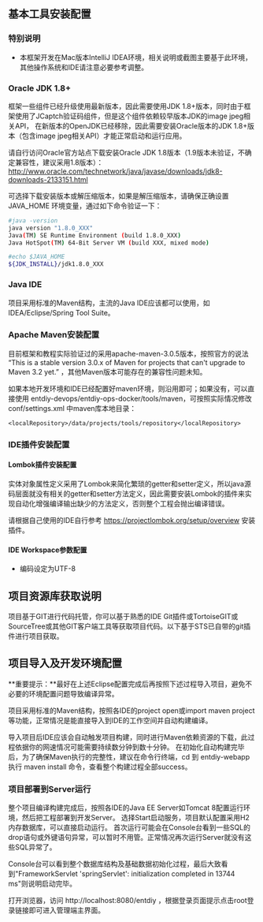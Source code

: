 ## 基本工具安装配置

### 特别说明

* 本框架开发在Mac版本IntelliJ IDEA环境，相关说明或截图主要基于此环境，其他操作系统和IDE请注意必要参考调整。

### Oracle JDK 1.8+

框架一些组件已经升级使用最新版本，因此需要使用JDK 1.8+版本，同时由于框架使用了JCaptch验证码组件，但是这个组件依赖较早版本JDK的image jpeg相关API，
在新版本的OpenJDK已经移除，因此需要安装Oracle版本的JDK 1.8+版本（包含image jpeg相关API）才能正常启动和运行应用。

请自行访问Oracle官方站点下载安装Oracle JDK 1.8版本（1.9版本未验证，不确定兼容性，建议采用1.8版本）：
http://www.oracle.com/technetwork/java/javase/downloads/jdk8-downloads-2133151.html

可选择下载安装版本或解压缩版本，如果是解压缩版本，请确保正确设置 JAVA_HOME 环境变量，通过如下命令验证一下：

``` bash
#java -version
java version "1.8.0_XXX"
Java(TM) SE Runtime Environment (build 1.8.0_XXX)
Java HotSpot(TM) 64-Bit Server VM (build XXX, mixed mode)
```

``` bash
#echo $JAVA_HOME
${JDK_INSTALL}/jdk1.8.0_XXX
```

### Java IDE

项目采用标准的Maven结构，主流的Java IDE应该都可以使用，如IDEA/Eclipse/Spring Tool Suite。

### Apache Maven安装配置

目前框架和教程实际验证过的采用apache-maven-3.0.5版本，按照官方的说法 “This is a stable version 3.0.x of Maven for projects that can't upgrade to Maven 3.2 yet.” ，其他Maven版本可能存在的兼容性问题未知。

如果本地开发环境和IDE已经配置好maven环境，则沿用即可；如果没有，可以直接使用 entdiy-devops/entdiy-ops-docker/tools/maven，可按照实际情况修改 conf/settings.xml 中maven库本地目录：

```
<localRepository>/data/projects/tools/repository</localRepository>
```

### IDE插件安装配置
 
#### Lombok插件安装配置

实体对象属性定义采用了Lombok来简化繁琐的getter和setter定义，所以java源码层面就没有相关的getter和setter方法定义，因此需要安装Lombok的插件来实现自动化增强编译输出缺少的方法定义，否则整个工程会抛出编译错误。

请根据自己使用的IDE自行参考 https://projectlombok.org/setup/overview 安装插件。

#### IDE Workspace参数配置

* 编码设定为UTF-8

## 项目资源库获取说明

项目基于GIT进行代码托管，你可以基于熟悉的IDE Git插件或TortoiseGIT或SourceTree或其他GIT客户端工具等获取项目代码。以下基于STS已自带的git插件进行项目获取。

## 项目导入及开发环境配置

**重要提示：**最好在上述Eclipse配置完成后再按照下述过程导入项目，避免不必要的环境配置问题导致编译异常。

项目采用标准的Maven结构，按照各IDE的project open或import maven project等功能，正常情况是能直接导入到IDE的工作空间并自动构建编译。

导入项目后IDE应该会自动触发项目构建，同时进行Maven依赖资源的下载，此过程依据你的网速情况可能需要持续数分钟到数十分钟。
在初始化自动构建完毕后，为了确保Maven执行的完整性，建议在命令行终端，cd 到 entdiy-webapp 执行 maven install 命令，查看整个构建过程全部success。

### 项目部署到Server运行

整个项目编译构建完成后，按照各IDE的Java EE Server如Tomcat 8配置运行环境，然后把工程部署到开发Server。
选择Start启动服务，项目默认配置采用H2内存数据库，可以直接启动运行。
首次运行可能会在Console台看到一些SQL的drop语句或外键语句异常，可以暂时不用管。正常情况再次运行Server就没有这些SQL异常了。

Console台可以看到整个数据库结构及基础数据初始化过程，最后大致看到"FrameworkServlet 'springServlet': initialization completed in 13744 ms"则说明启动完毕。

打开浏览器，访问 http://localhost:8080/entdiy ，根据登录页面提示点击root登录链接即可进入管理端主界面。
